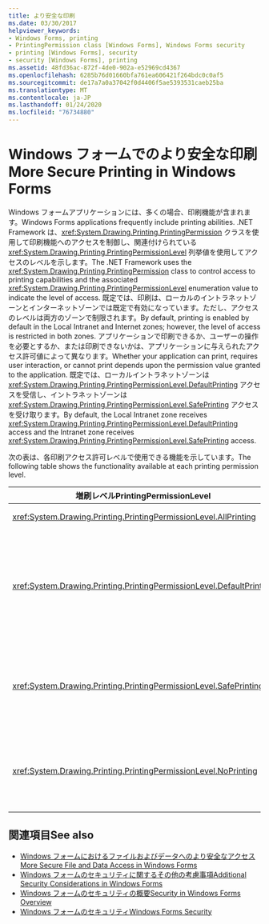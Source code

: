 ```yaml
---
title: より安全な印刷
ms.date: 03/30/2017
helpviewer_keywords:
- Windows Forms, printing
- PrintingPermission class [Windows Forms], Windows Forms security
- printing [Windows Forms], security
- security [Windows Forms], printing
ms.assetid: 48fd36ac-872f-4de0-902a-e52969cd4367
ms.openlocfilehash: 6285b76d01660bfa761ea606421f264bdc0c0af5
ms.sourcegitcommit: de17a7a0a37042f0d4406f5ae5393531caeb25ba
ms.translationtype: MT
ms.contentlocale: ja-JP
ms.lasthandoff: 01/24/2020
ms.locfileid: "76734880"
---
```

# <a name="more-secure-printing-in-windows-forms"></a><span data-ttu-id="e11d2-102">Windows フォームでのより安全な印刷</span><span class="sxs-lookup"><span data-stu-id="e11d2-102">More Secure Printing in Windows Forms</span></span>
<span data-ttu-id="e11d2-103">Windows フォームアプリケーションには、多くの場合、印刷機能が含まれます。</span><span class="sxs-lookup"><span data-stu-id="e11d2-103">Windows Forms applications frequently include printing abilities.</span></span> <span data-ttu-id="e11d2-104">.NET Framework は、<xref:System.Drawing.Printing.PrintingPermission> クラスを使用して印刷機能へのアクセスを制御し、関連付けられている <xref:System.Drawing.Printing.PrintingPermissionLevel> 列挙値を使用してアクセスのレベルを示します。</span><span class="sxs-lookup"><span data-stu-id="e11d2-104">The .NET Framework uses the <xref:System.Drawing.Printing.PrintingPermission> class to control access to printing capabilities and the associated <xref:System.Drawing.Printing.PrintingPermissionLevel> enumeration value to indicate the level of access.</span></span> <span data-ttu-id="e11d2-105">既定では、印刷は、ローカルのイントラネットゾーンとインターネットゾーンでは既定で有効になっています。ただし、アクセスのレベルは両方のゾーンで制限されます。</span><span class="sxs-lookup"><span data-stu-id="e11d2-105">By default, printing is enabled by default in the Local Intranet and Internet zones; however, the level of access is restricted in both zones.</span></span> <span data-ttu-id="e11d2-106">アプリケーションで印刷できるか、ユーザーの操作を必要とするか、または印刷できないかは、アプリケーションに与えられたアクセス許可値によって異なります。</span><span class="sxs-lookup"><span data-stu-id="e11d2-106">Whether your application can print, requires user interaction, or cannot print depends upon the permission value granted to the application.</span></span> <span data-ttu-id="e11d2-107">既定では、ローカルイントラネットゾーンは <xref:System.Drawing.Printing.PrintingPermissionLevel.DefaultPrinting> アクセスを受信し、イントラネットゾーンは <xref:System.Drawing.Printing.PrintingPermissionLevel.SafePrinting> アクセスを受け取ります。</span><span class="sxs-lookup"><span data-stu-id="e11d2-107">By default, the Local Intranet zone receives <xref:System.Drawing.Printing.PrintingPermissionLevel.DefaultPrinting> access and the Intranet zone receives <xref:System.Drawing.Printing.PrintingPermissionLevel.SafePrinting> access.</span></span>  
  
 <span data-ttu-id="e11d2-108">次の表は、各印刷アクセス許可レベルで使用できる機能を示しています。</span><span class="sxs-lookup"><span data-stu-id="e11d2-108">The following table shows the functionality available at each printing permission level.</span></span>  
  
|<span data-ttu-id="e11d2-109">増刷レベル</span><span class="sxs-lookup"><span data-stu-id="e11d2-109">PrintingPermissionLevel</span></span>|<span data-ttu-id="e11d2-110">説明</span><span class="sxs-lookup"><span data-stu-id="e11d2-110">Description</span></span>|  
|-----------------------------|-----------------|  
|<xref:System.Drawing.Printing.PrintingPermissionLevel.AllPrinting>|<span data-ttu-id="e11d2-111">インストールされているすべてのプリンターへのフルアクセスを提供します。</span><span class="sxs-lookup"><span data-stu-id="e11d2-111">Provides full access to all installed printers.</span></span>|  
|<xref:System.Drawing.Printing.PrintingPermissionLevel.DefaultPrinting>|<span data-ttu-id="e11d2-112">既定のプリンターへのプログラムによる印刷、および [制限付き印刷] ダイアログボックスを使用した印刷の安全性を有効にします。</span><span class="sxs-lookup"><span data-stu-id="e11d2-112">Enables programmatic printing to the default printer and safer printing through a restrictive printing dialog box.</span></span> <span data-ttu-id="e11d2-113"><xref:System.Drawing.Printing.PrintingPermissionLevel.DefaultPrinting> は <xref:System.Drawing.Printing.PrintingPermissionLevel.AllPrinting> のサブセットです。</span><span class="sxs-lookup"><span data-stu-id="e11d2-113"><xref:System.Drawing.Printing.PrintingPermissionLevel.DefaultPrinting> is a subset of <xref:System.Drawing.Printing.PrintingPermissionLevel.AllPrinting>.</span></span>|  
|<xref:System.Drawing.Printing.PrintingPermissionLevel.SafePrinting>|<span data-ttu-id="e11d2-114">は、より制限されたダイアログボックスからのみ印刷を提供します。</span><span class="sxs-lookup"><span data-stu-id="e11d2-114">Provides printing only from a more-restricted dialog box.</span></span> <span data-ttu-id="e11d2-115"><xref:System.Drawing.Printing.PrintingPermissionLevel.SafePrinting> は <xref:System.Drawing.Printing.PrintingPermissionLevel.DefaultPrinting> のサブセットです。</span><span class="sxs-lookup"><span data-stu-id="e11d2-115"><xref:System.Drawing.Printing.PrintingPermissionLevel.SafePrinting> is a subset of <xref:System.Drawing.Printing.PrintingPermissionLevel.DefaultPrinting>.</span></span>|  
|<xref:System.Drawing.Printing.PrintingPermissionLevel.NoPrinting>|<span data-ttu-id="e11d2-116">プリンターへのアクセスを禁止します。</span><span class="sxs-lookup"><span data-stu-id="e11d2-116">Prevents access to printers.</span></span> <span data-ttu-id="e11d2-117"><xref:System.Drawing.Printing.PrintingPermissionLevel.NoPrinting> は <xref:System.Drawing.Printing.PrintingPermissionLevel.SafePrinting> のサブセットです。</span><span class="sxs-lookup"><span data-stu-id="e11d2-117"><xref:System.Drawing.Printing.PrintingPermissionLevel.NoPrinting> is a subset of <xref:System.Drawing.Printing.PrintingPermissionLevel.SafePrinting>.</span></span>|  
  
## <a name="see-also"></a><span data-ttu-id="e11d2-118">関連項目</span><span class="sxs-lookup"><span data-stu-id="e11d2-118">See also</span></span>

- [<span data-ttu-id="e11d2-119">Windows フォームにおけるファイルおよびデータへのより安全なアクセス</span><span class="sxs-lookup"><span data-stu-id="e11d2-119">More Secure File and Data Access in Windows Forms</span></span>](more-secure-file-and-data-access-in-windows-forms.md)
- [<span data-ttu-id="e11d2-120">Windows フォームのセキュリティに関するその他の考慮事項</span><span class="sxs-lookup"><span data-stu-id="e11d2-120">Additional Security Considerations in Windows Forms</span></span>](additional-security-considerations-in-windows-forms.md)
- [<span data-ttu-id="e11d2-121">Windows フォームのセキュリティの概要</span><span class="sxs-lookup"><span data-stu-id="e11d2-121">Security in Windows Forms Overview</span></span>](security-in-windows-forms-overview.md)
- [<span data-ttu-id="e11d2-122">Windows フォームのセキュリティ</span><span class="sxs-lookup"><span data-stu-id="e11d2-122">Windows Forms Security</span></span>](windows-forms-security.md)
